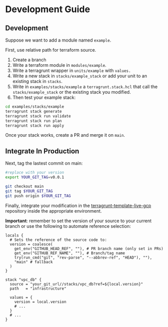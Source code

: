 # Development Guide

## Development
Suppose we want to add a module named `example`.

First, use relative path for terraform source.
1. Create a branch
2. Write a terraform module in `modules/example`.
3. Write a terragrunt wrapper in `units/example` with `values.`
4. Write a new stack in `stacks/example_stack` or add your unit to an existing stack in `stacks`.
5. Write in `examples/stacks/example` a `terragrunt.stack.hcl` that call the `stacks/example_stack` or the existing stack you modified.
6. Then test your example stack:
```bash
cd examples/stacks/example
terragrunt stack generate
terragrunt stack run validate
terragrunt stack run plan
terragrunt stack run apply
```

Once your stack works, create a PR and merge it on `main`.

## Integrate In Production
Next, tag the lastest commit on main:
```bash
#replace with your version
export YOUR_GIT_TAG=v0.0.1

git checkout main
git tag $YOUR_GIT_TAG 
git push origin $YOUR_GIT_TAG
```

Finally, integrate your modification in the [terragrunt-template-live-gcp](https://github.com/ConsciousML/terragrunt-template-live-gcp) repository inside the appropriate environment.


**Important**: remember to set the version of your source to your current branch or use the following to automate reference selection:
```hcl
locals {
  # Sets the reference of the source code to:
  version = coalesce(
    get_env("GITHUB_HEAD_REF", ""), # PR branch name (only set in PRs)
    get_env("GITHUB_REF_NAME", ""), # Branch/tag name
    try(run_cmd("git", "rev-parse", "--abbrev-ref", "HEAD"), ""),
    "main" # fallback
  )
}

stack "vpc_db" {
  source = "your_git_url//stacks/vpc_db?ref=${local.version}"
  path   = "infrastructure"

  values = {
    version = local.version
    # ...
  }
  # ...
}
```